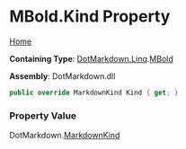 <a name="_top"></a>

# MBold\.Kind Property

[Home](../../../../README.md#_top)

**Containing Type**: [DotMarkdown.Linq](../../README.md#_top)\.[MBold](../README.md#_top)

**Assembly**: DotMarkdown\.dll

```csharp
public override MarkdownKind Kind { get; }
```

### Property Value

DotMarkdown\.[MarkdownKind](../../../MarkdownKind/README.md#_top)

